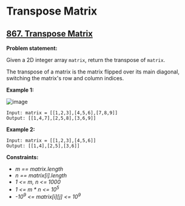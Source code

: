 # Transpose Matrix

## [867. Transpose Matrix](https://leetcode.com/problems/transpose-matrix/)

**Problem statement:**

Given a 2D integer array `matrix`, return the transpose of `matrix`.

The transpose of a matrix is the matrix flipped over its main diagonal, switching the matrix's row and column indices.

**Example 1:**

![image](https://user-images.githubusercontent.com/20440403/187351499-c6f1404e-bc27-4ec9-b63a-2d82c5b47729.png)

```
Input: matrix = [[1,2,3],[4,5,6],[7,8,9]]
Output: [[1,4,7],[2,5,8],[3,6,9]]
```

**Example 2:**

```
Input: matrix = [[1,2,3],[4,5,6]]
Output: [[1,4],[2,5],[3,6]]
```

**Constraints:**

* *m == matrix.length*
* *n == matrix[i].length*
* *1 <= m, n <= 1000*
* *1 <= m * n <= 10<sup>5</sup>*
* *-10<sup>9</sup> <= matrix[i][j] <= 10<sup>9</sup>*
